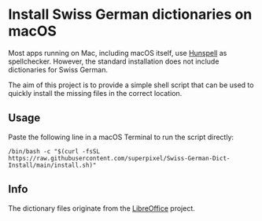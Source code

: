 # Install Swiss German dictionaries on macOS

Most apps running on Mac, including macOS itself, use [Hunspell](https://hunspell.github.io) as spellchecker. However, the standard installation does not include dictionaries for Swiss German.

The aim of this project is to provide a simple shell script that can be used to quickly install the missing files in the correct location.

## Usage

Paste the following line in a macOS Terminal to run the script directly:

```
/bin/bash -c "$(curl -fsSL https://raw.githubusercontent.com/superpixel/Swiss-German-Dict-Install/main/install.sh)"
```

## Info

The dictionary files originate from the [LibreOffice](https://github.com/LibreOffice) project.